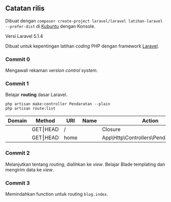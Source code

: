## Catatan rilis

Dibuat dengan `composer create-project laravel/laravel latihan-laravel --prefer-dist`
di [Kubuntu](http://kubuntu.org "") dengan Konsole.

Versi Laravel 5.1.4

Dibuat untuk kepentingan latihan *coding* PHP dengan framework [Laravel](http://laravel.com "").

### Commit 0

Mengawali rekaman *version control system*.

### Commit 1

Belajar **routing** dasar Laravel.

	php artisan make:controller Pendaratan --plain
	php artisan route:list

| Domain | Method        | URI  | Name | Action                                | Middleware |
|--------|---------------|------|------|---------------------------------------|------------|
|        | GET&#9134;HEAD | /    |      | Closure                               |            |
|        | GET&#9134;HEAD | home |      | App\Http\Controllers\Pendaratan@index |            |

### Commit 2

Melanjutkan tentang *routing*, dialihkan ke *view*.
Belajar Blade templating dan mengirim data ke *view*.

### Commit 3

Memindahkan function untuk routing `blog.index`.
